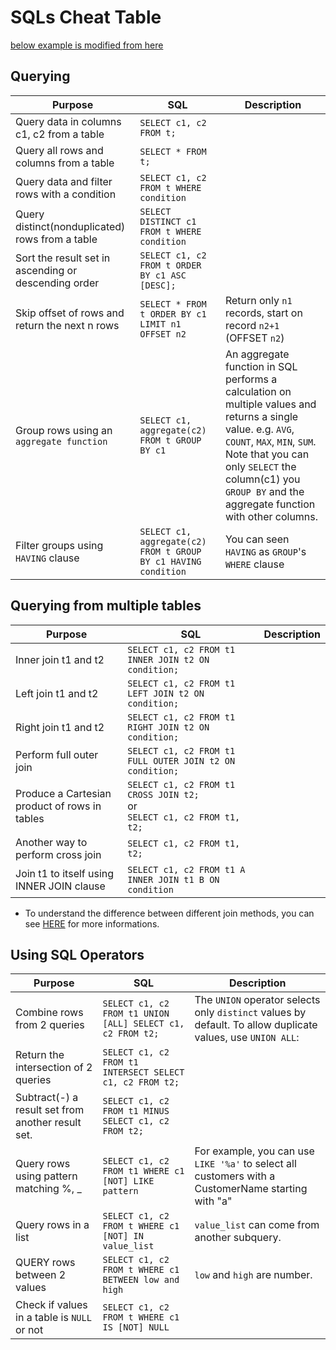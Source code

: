 # SQLs Cheat Table
[below example is modified from here](https://www.sqltutorial.org/sql-cheat-sheet/)
## Querying
| Purpose | SQL | Description |
|-|-|-|
| Query data in columns c1, c2 from a table | `SELECT c1, c2 FROM t;` ||
| Query all rows and columns from a table | `SELECT * FROM t;` ||
| Query data and filter rows with a condition | `SELECT c1, c2 FROM t WHERE condition` ||
| Query distinct(nonduplicated) rows from a table | `SELECT DISTINCT c1 FROM t WHERE condition` ||
| Sort the result set in ascending or descending order | `SELECT c1, c2 FROM t ORDER BY c1 ASC [DESC];` ||
| Skip offset of rows and return the next n rows | `SELECT * FROM t ORDER BY c1 LIMIT n1 OFFSET n2` | Return only `n1` records, start on record `n2+1` (OFFSET `n2`) |
| Group rows using an `aggregate function` | `SELECT c1, aggregate(c2) FROM t GROUP BY c1` | An aggregate function in SQL performs a calculation on multiple values and returns a single value. e.g. `AVG`, `COUNT`, `MAX`, `MIN`, `SUM`. Note that you can only `SELECT` the column(c1) you `GROUP BY` and the aggregate function with other columns. |
| Filter groups using `HAVING` clause | `SELECT c1, aggregate(c2) FROM t GROUP BY c1 HAVING condition` | You can seen `HAVING` as `GROUP`'s `WHERE` clause  |

## Querying from multiple tables
| Purpose | SQL | Description |
|-|-|-|
| Inner join t1 and t2 | `SELECT c1, c2 FROM t1 INNER JOIN t2 ON condition;` | |
| Left join t1 and t2 | `SELECT c1, c2 FROM t1 LEFT JOIN t2 ON condition;` |
| Right join t1 and t2 | `SELECT c1, c2 FROM t1 RIGHT JOIN t2 ON condition;` | |
| Perform full outer join  | `SELECT c1, c2 FROM t1 FULL OUTER JOIN t2 ON condition;` | |
| Produce a Cartesian product of rows in tables | `SELECT c1, c2 FROM t1 CROSS JOIN t2;` <br> or <br> `SELECT c1, c2 FROM t1, t2;` |
| Another way to perform cross join | `SELECT c1, c2 FROM t1, t2;` | |
| Join t1 to itself using INNER JOIN clause | `SELECT c1, c2 FROM t1 A INNER JOIN t1 B ON condition` |
- To understand the difference between different join methods, you can see [HERE](./joins.md) for more informations.
## Using SQL Operators
| Purpose | SQL | Description |
|-|-|-|
| Combine rows from 2 queries | `SELECT c1, c2 FROM t1 UNION [ALL] SELECT c1, c2 FROM t2;` | The `UNION` operator selects only `distinct` values by default. To allow duplicate values, use `UNION ALL`: |
| Return the intersection of 2 queries | `SELECT c1, c2 FROM t1 INTERSECT SELECT c1, c2 FROM t2;` |
| Subtract(-) a result set from another result set. | `SELECT c1, c2 FROM t1 MINUS SELECT c1, c2 FROM t2;`  |
| Query rows using pattern matching %, _ | `SELECT c1, c2 FROM t1 WHERE c1 [NOT] LIKE pattern` | For example, you can use `LIKE '%a'` to select all customers with a CustomerName starting with "a" |
| Query rows in a list | `SELECT c1, c2 FROM t WHERE c1 [NOT] IN value_list` | `value_list` can come from another subquery. |
| QUERY rows between 2 values | `SELECT c1, c2 FROM t WHERE c1 BETWEEN low and high` | `low` and `high` are number. |
| Check if values in a table is `NULL` or not | `SELECT c1, c2 FROM t WHERE c1 IS [NOT] NULL` |
